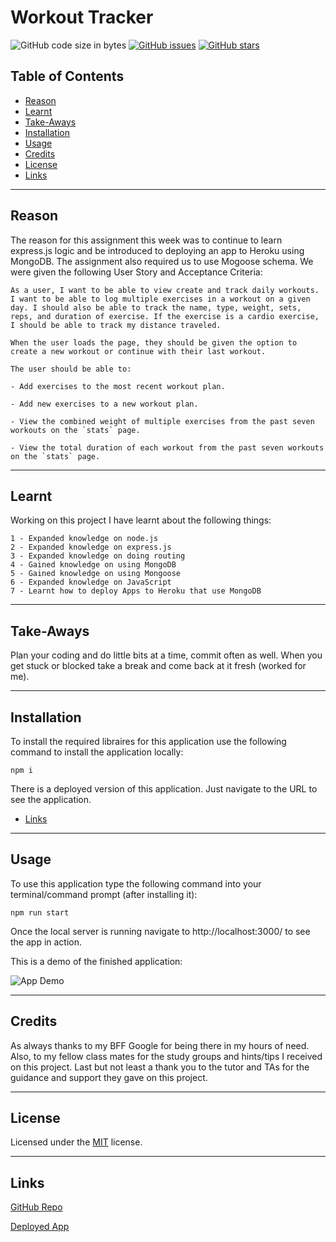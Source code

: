 # Workout Tracker
![GitHub code size in bytes](https://img.shields.io/github/languages/code-size/jdbell123/workout-tracker)
 [![GitHub issues](https://img.shields.io/github/issues/jdbell123/workout-tracker)](https://github.com/jdbell123/workout-tracker/issues)
 [![GitHub stars](https://img.shields.io/github/stars/jdbell123/workout-tracker)](https://github.com/jdbell123/workout-tracker/stargazers)
## Table of Contents

* [Reason](#reason)
* [Learnt](#learnt)
* [Take-Aways](#Take-Aways)
* [Installation](#installation)
* [Usage](#usage)
* [Credits](#credits)
* [License](#license)
* [Links](#links)

***

## Reason

The reason for this assignment this week was to continue to learn express.js logic and be introduced to deploying an app to Heroku using MongoDB. The assignment also required us to use Mogoose schema. We were given the following User Story and Acceptance Criteria:

```
As a user, I want to be able to view create and track daily workouts. I want to be able to log multiple exercises in a workout on a given day. I should also be able to track the name, type, weight, sets, reps, and duration of exercise. If the exercise is a cardio exercise, I should be able to track my distance traveled.
```

```
When the user loads the page, they should be given the option to create a new workout or continue with their last workout.

The user should be able to:

- Add exercises to the most recent workout plan.

- Add new exercises to a new workout plan.

- View the combined weight of multiple exercises from the past seven workouts on the `stats` page.

- View the total duration of each workout from the past seven workouts on the `stats` page.
```

---

## Learnt

Working on this project I have learnt about the following things:

    1 - Expanded knowledge on node.js
    2 - Expanded knowledge on express.js
    3 - Expanded knowledge on doing routing
    4 - Gained knowledge on using MongoDB
    5 - Gained knowledge on using Mongoose
    6 - Expanded knowledge on JavaScript
    7 - Learnt how to deploy Apps to Heroku that use MongoDB

---

## Take-Aways

Plan your coding and do little bits at a time, commit often as well. When you get stuck or blocked take a break and come back at it fresh (worked for me).

---

## Installation

To install the required libraires for this application use the following command to install the application locally:

```
npm i
```

There is a deployed version of this application. Just navigate to the URL to see the application.

* [Links](#links)

---

## Usage 

To use this application type the following command into your terminal/command prompt (after installing it):

```
npm run start
```

Once the local server is running navigate to http://localhost:3000/ to see the app in action.

This is a demo of the finished application:

![App Demo](./assets/images/App_Demo.gif "App Demo")

---

## Credits

As always thanks to my BFF Google for being there in my hours of need. Also, to my fellow class mates for the study groups and hints/tips I received on this project. Last but not least a thank you to the tutor and TAs for the guidance and support they gave on this project. 

---

## License


Licensed under the [MIT](./LICENSE) license.


---

## Links

[GitHub Repo](https://github.com/jdbell123/workout-tracker)

[Deployed App](https://cryptic-meadow-92335.herokuapp.com/)